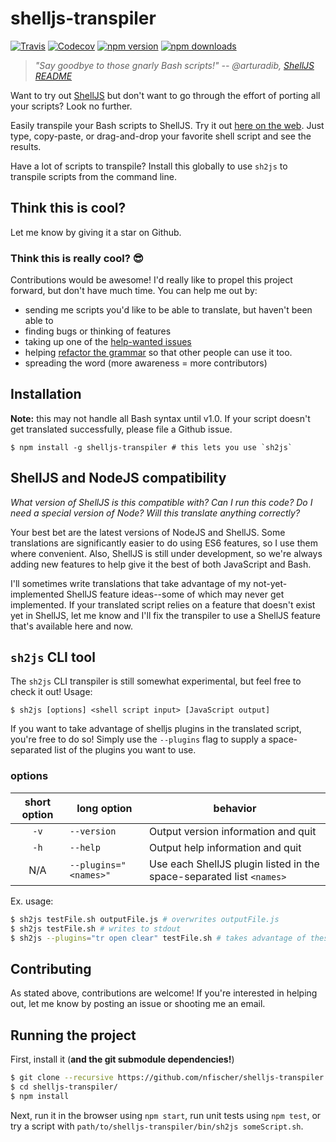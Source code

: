 # shelljs-transpiler

[![Travis](https://img.shields.io/travis/nfischer/shelljs-transpiler.svg?style=flat-square)](https://travis-ci.org/nfischer/shelljs-transpiler)
[![Codecov](https://img.shields.io/codecov/c/github/nfischer/shelljs-transpiler.svg?style=flat-square)](https://codecov.io/gh/nfischer/shelljs-transpiler)
[![npm version](https://img.shields.io/npm/v/shelljs-transpiler.svg?style=flat-square)](https://www.npmjs.com/package/shelljs-transpiler)
[![npm downloads](https://img.shields.io/npm/dt/shelljs-transpiler.svg?style=flat-square)](https://www.npmjs.com/package/shelljs-transpiler)

> *"Say goodbye to those gnarly Bash scripts!"
> -- @arturadib, [ShellJS
> README](https://github.com/shelljs/shelljs#shelljs---unix-shell-commands-for-nodejs)*

Want to try out [ShellJS](https://github.com/shelljs/shelljs) but don't want to
go through the effort of porting all your scripts? Look no further.

Easily transpile your Bash scripts to ShellJS. Try it out [here on the
web](https://nfischer.github.io/shelljs-transpiler/). Just type, copy-paste, or
drag-and-drop your favorite shell script and see the results.

Have a lot of scripts to transpile? Install this globally to use `sh2js` to
transpile scripts from the command line.

## Think this is cool?

Let me know by giving it a star on Github.

### Think this is really cool? :sunglasses:

Contributions would be awesome! I'd really like to propel this
project forward, but don't have much time. You can help me out by:

 - sending me scripts you'd like to be able to translate, but haven't been able
   to
 - finding bugs or thinking of features
 - taking up one of the [help-wanted
issues](https://github.com/nfischer/shelljs-transpiler/labels/help%20wanted)
 - helping [refactor the
grammar](https://github.com/nfischer/shelljs-transpiler/issues/11) so that other
   people can use it too.
 - spreading the word (more awareness = more contributors)

## Installation

**Note:** this may not handle all Bash syntax until v1.0. If your script doesn't
get translated successfully, please file a Github issue.

```
$ npm install -g shelljs-transpiler # this lets you use `sh2js`
```

## ShellJS and NodeJS compatibility

*What version of ShellJS is this compatible with? Can I run this code? Do I need
a special version of Node? Will this translate anything correctly?*

Your best bet are the latest versions of NodeJS and ShellJS. Some translations
are significantly easier to do using ES6 features, so I use them where
convenient. Also, ShellJS is still under development, so we're always adding new
features to help give it the best of both JavaScript and Bash.

I'll sometimes write translations that take advantage of my not-yet-implemented
ShellJS feature ideas--some of which may never get implemented. If your
translated script relies on a feature that doesn't exist yet in ShellJS, let me
know and I'll fix the transpiler to use a ShellJS feature that's available here
and now.

## `sh2js` CLI tool

The `sh2js` CLI transpiler is still somewhat experimental, but feel free to
check it out! Usage:

```
$ sh2js [options] <shell script input> [JavaScript output]
```

If you want to take advantage of shelljs plugins in the translated script,
you're free to do so! Simply use the `--plugins` flag to supply a
space-separated list of the plugins you want to use.

### options

| short option | long option | behavior |
|:---:| --- | --- |
| `-v` | `--version` | Output version information and quit |
| `-h` | `--help` | Output help information and quit |
| N/A  | `--plugins="<names>"` | Use each ShellJS plugin listed in the space-separated list `<names>` |

Ex. usage:

```bash
$ sh2js testFile.sh outputFile.js # overwrites outputFile.js
$ sh2js testFile.sh # writes to stdout
$ sh2js --plugins="tr open clear" testFile.sh # takes advantage of these plugins
```

## Contributing

As stated above, contributions are welcome! If you're interested in
helping out, let me know by posting an issue or shooting me an
email.

## Running the project

First, install it (**and the git submodule dependencies!**)

```Bash
$ git clone --recursive https://github.com/nfischer/shelljs-transpiler.git
$ cd shelljs-transpiler/
$ npm install
```

Next, run it in the browser using `npm start`, run unit tests using `npm test`,
or try a script with `path/to/shelljs-transpiler/bin/sh2js someScript.sh`.

